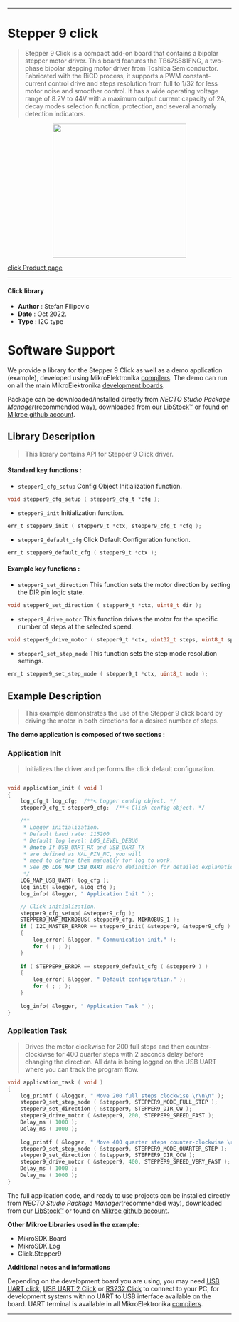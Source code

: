 
---
# Stepper 9 click

> Stepper 9 Click is a compact add-on board that contains a bipolar stepper motor driver. This board features the TB67S581FNG, a two-phase bipolar stepping motor driver from Toshiba Semiconductor. Fabricated with the BiCD process, it supports a PWM constant-current control drive and steps resolution from full to 1/32 for less motor noise and smoother control. It has a wide operating voltage range of 8.2V to 44V with a maximum output current capacity of 2A, decay modes selection function, protection, and several anomaly detection indicators.

<p align="center">
  <img src="https://download.mikroe.com/images/click_for_ide/stepper9_click.png" height=300px>
</p>

[click Product page](https://www.mikroe.com/stepper-9-click)

---


#### Click library

- **Author**        : Stefan Filipovic
- **Date**          : Oct 2022.
- **Type**          : I2C type


# Software Support

We provide a library for the Stepper 9 Click
as well as a demo application (example), developed using MikroElektronika
[compilers](https://www.mikroe.com/necto-studio).
The demo can run on all the main MikroElektronika [development boards](https://www.mikroe.com/development-boards).

Package can be downloaded/installed directly from *NECTO Studio Package Manager*(recommended way), downloaded from our [LibStock&trade;](https://libstock.mikroe.com) or found on [Mikroe github account](https://github.com/MikroElektronika/mikrosdk_click_v2/tree/master/clicks).

## Library Description

> This library contains API for Stepper 9 Click driver.

#### Standard key functions :

- `stepper9_cfg_setup` Config Object Initialization function.
```c
void stepper9_cfg_setup ( stepper9_cfg_t *cfg );
```

- `stepper9_init` Initialization function.
```c
err_t stepper9_init ( stepper9_t *ctx, stepper9_cfg_t *cfg );
```

- `stepper9_default_cfg` Click Default Configuration function.
```c
err_t stepper9_default_cfg ( stepper9_t *ctx );
```

#### Example key functions :

- `stepper9_set_direction` This function sets the motor direction by setting the DIR pin logic state.
```c
void stepper9_set_direction ( stepper9_t *ctx, uint8_t dir );
```

- `stepper9_drive_motor` This function drives the motor for the specific number of steps at the selected speed.
```c
void stepper9_drive_motor ( stepper9_t *ctx, uint32_t steps, uint8_t speed );
```

- `stepper9_set_step_mode` This function sets the step mode resolution settings.
```c
err_t stepper9_set_step_mode ( stepper9_t *ctx, uint8_t mode );
```

## Example Description

> This example demonstrates the use of the Stepper 9 click board by driving the motor in both directions for a desired number of steps.

**The demo application is composed of two sections :**

### Application Init

> Initializes the driver and performs the click default configuration.

```c

void application_init ( void )
{
    log_cfg_t log_cfg;  /**< Logger config object. */
    stepper9_cfg_t stepper9_cfg;  /**< Click config object. */

    /** 
     * Logger initialization.
     * Default baud rate: 115200
     * Default log level: LOG_LEVEL_DEBUG
     * @note If USB_UART_RX and USB_UART_TX 
     * are defined as HAL_PIN_NC, you will 
     * need to define them manually for log to work. 
     * See @b LOG_MAP_USB_UART macro definition for detailed explanation.
     */
    LOG_MAP_USB_UART( log_cfg );
    log_init( &logger, &log_cfg );
    log_info( &logger, " Application Init " );

    // Click initialization.
    stepper9_cfg_setup( &stepper9_cfg );
    STEPPER9_MAP_MIKROBUS( stepper9_cfg, MIKROBUS_1 );
    if ( I2C_MASTER_ERROR == stepper9_init( &stepper9, &stepper9_cfg ) ) 
    {
        log_error( &logger, " Communication init." );
        for ( ; ; );
    }
    
    if ( STEPPER9_ERROR == stepper9_default_cfg ( &stepper9 ) )
    {
        log_error( &logger, " Default configuration." );
        for ( ; ; );
    }
    
    log_info( &logger, " Application Task " );
}

```

### Application Task

> Drives the motor clockwise for 200 full steps and then counter-clockiwse for 400 quarter
steps with 2 seconds delay before changing the direction. All data is being logged on
the USB UART where you can track the program flow.

```c
void application_task ( void )
{
    log_printf ( &logger, " Move 200 full steps clockwise \r\n\n" );
    stepper9_set_step_mode ( &stepper9, STEPPER9_MODE_FULL_STEP );
    stepper9_set_direction ( &stepper9, STEPPER9_DIR_CW );
    stepper9_drive_motor ( &stepper9, 200, STEPPER9_SPEED_FAST );
    Delay_ms ( 1000 );
    Delay_ms ( 1000 );
    
    log_printf ( &logger, " Move 400 quarter steps counter-clockwise \r\n\n" );
    stepper9_set_step_mode ( &stepper9, STEPPER9_MODE_QUARTER_STEP );
    stepper9_set_direction ( &stepper9, STEPPER9_DIR_CCW );
    stepper9_drive_motor ( &stepper9, 400, STEPPER9_SPEED_VERY_FAST );
    Delay_ms ( 1000 );
    Delay_ms ( 1000 );
}
```

The full application code, and ready to use projects can be installed directly from *NECTO Studio Package Manager*(recommended way), downloaded from our [LibStock&trade;](https://libstock.mikroe.com) or found on [Mikroe github account](https://github.com/MikroElektronika/mikrosdk_click_v2/tree/master/clicks).

**Other Mikroe Libraries used in the example:**

- MikroSDK.Board
- MikroSDK.Log
- Click.Stepper9

**Additional notes and informations**

Depending on the development board you are using, you may need
[USB UART click](https://www.mikroe.com/usb-uart-click),
[USB UART 2 Click](https://www.mikroe.com/usb-uart-2-click) or
[RS232 Click](https://www.mikroe.com/rs232-click) to connect to your PC, for
development systems with no UART to USB interface available on the board. UART
terminal is available in all MikroElektronika
[compilers](https://shop.mikroe.com/compilers).

---
